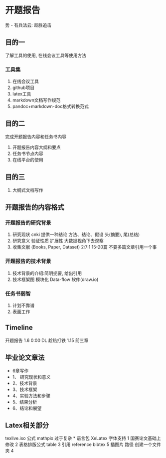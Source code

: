 # 开题报告
势 - 有兵法云: 趁胜追击

## 目的一
了解工具的使用, 在线会议工具等使用方法
### 工具集
1. 在线会议工具
2. github项目
3. latex工具
4. markdown文档写作规范
5. pandoc+markdown-doc格式转换范式 

## 目的二
完成开题报告内容和任务书内容
1. 开题报告内容大纲和要点
2. 任务书节点内容
3. 在线平台的使用

## 目的三
1. 大纲式文档写作

## 开题报告的内容格式

### 开题报告的研究背景 
1.  研究现状 cnki 提供一种结论 方法、结论、假设   头(摘要), 尾(总结)
2.  研究意义 验证性质 扩展性 大数据视角下去观察
3.  收集文献 (Books, Paper, Dataset) 2:7:1    15-20篇  不要多篇文章引用一个事 

### 开题报告的技术背景
1. 技术背景的介绍:简明扼要, 给出引用
2. 技术框架图 模块化 Data-flow  软件(draw.io) 

### 任务书弱智
1. 计划不靠谱
2. 表面工作

## Timeline
开题报告 1.6 0:00 DL
趁热打铁 1.15 前三章

## 毕业论文章法
- 6章写作
- 1、 研究现状和意义
- 2、技术背景
- 3、技术框架
- 4、实验方法和步骤
- 5、结果分析
- 6、结论和展望


## Latex相关部分
texlive.iso
公式 mathpix 过于复杂 * 
语言包 XeLatex 字体支持 1
国赛论文基础上修改 2
表格排版公式 table 3
引用 reference bibtex 5
插图片 路径 创建一个文件夹 4

